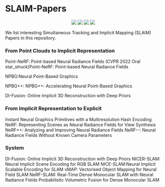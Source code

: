 # SLAIM-Papers 
<p align="center">
  <a href=""><img src="https://img.shields.io/badge/NeRF-4b44ce.svg"></a>
  <a href=""><img src="https://img.shields.io/badge/SLAM-red.svg"></a>
  <a href=""><img src="https://img.shields.io/badge/Representation-Implicit-green.svg"></a>
  <a href=""><img src="https://img.shields.io/badge/Representation-Explicit-green.svg"></a>
</p>
  

We list interesting Simultaneous Tracking and Implicit Mapping (SLAIM) Papers in this repository.


### From Point Clouds to Implicit Representation 
Point-NeRF: Point-based Neural Radiance Fields (CVPR 2022 Oral star_struck)Point-NeRF: Point-based Neural Radiance Fields 

NPBG:Neural Point-Based Graphics

NPBG++: NPBG++: Accelerating Neural Point-Based Graphics 

DI-Fusion: Online Implicit 3D Reconstruction with Deep Priors

### From Implicit Representation to Explicit
Instant Neural Graphics Primitives with a Multiresolution Hash Encoding
NeRF: Representing Scenes as Neural Radiance Fields for View Synthesis
NeRF++: Analyzing and Improving Neural Radiance Fields
NeRF--: Neural Radiance Fields Without Known Camera Parameters

### System
DI-Fusion: Online Implicit 3D Reconstruction with Deep Priors
NICER-SLAM: Neural Implicit Scene Encoding for RGB SLAM
NICE-SLAM:Neural Implicit Scalable Encoding for SLAM
vMAP: Vectorised Object Mapping for Neural Field SLAM
NeRF-SLAM: Real-Time Dense Monocular SLAM with Neural Radiance Fields
Probabilistic Volumetric Fusion for Dense Monocular SLAM
